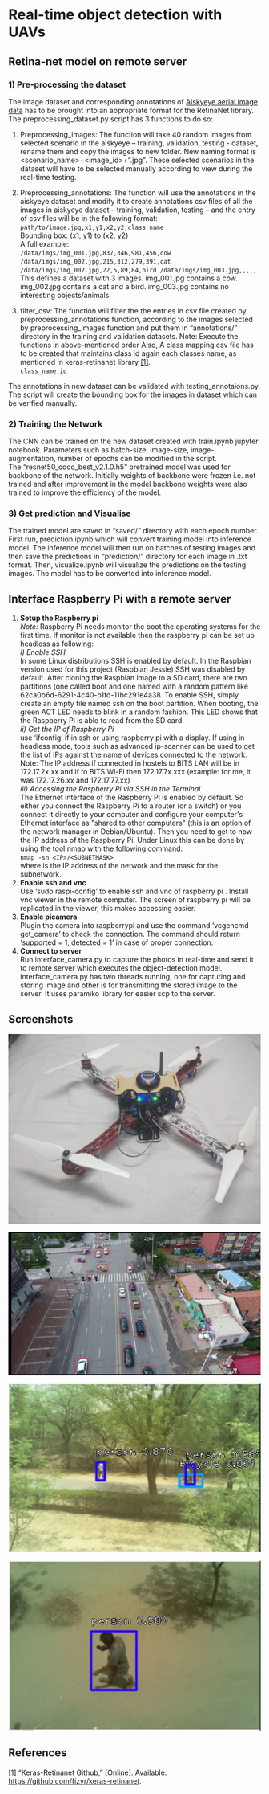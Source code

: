 # Real-time object detection with UAVs

## Retina-net model on remote server
### 1)	Pre-processing the dataset
The image dataset and corresponding annotations of [Aiskyeye aerial image data](http://aiskyeye.com/) has to be brought into an appropriate format for the RetinaNet library. The preprocessing_dataset.py script has 3 functions to do so:

1. Preprocessing_images: The function will take 40 random images from selected scenario in the aiskyeye – training, validation, testing - dataset, rename them and copy the images to new folder. New naming format is <scenario_name>+<image_id>+”.jpg”. These selected scenarios in the dataset will have to be selected manually according to view during the real-time testing.

1.	Preprocessing_annotations: The function will use the annotations in the aiskyeye dataset and modify it to create annotations csv files of all the images in aiskyeye dataset – training, validation, testing – and the entry of csv files will be in the following format:
`path/to/image.jpg,x1,y1,x2,y2,class_name`  
Bounding box: (x1, y1) to (x2, y2)  
A full example:  
`/data/imgs/img_001.jpg,837,346,981,456,cow
/data/imgs/img_002.jpg,215,312,279,391,cat
/data/imgs/img_002.jpg,22,5,89,84,bird
/data/imgs/img_003.jpg,,,,,`  
This defines a dataset with 3 images. img_001.jpg contains a cow. img_002.jpg contains a cat and a bird. img_003.jpg contains no interesting objects/animals.

1.	filter_csv: The function will filter the the entries in csv file created by preprocessing_annotations function, according to the images selected by preprocessing_images function and put them in “annotations/” directory in the training and validation datasets. 
Note: Execute the functions in above-mentioned order
Also, A class mapping csv file has to be created that maintains class id again each classes name, as mentioned in keras-retinanet library [[1]](https://github.com/fizyr/keras-retinanet).  
`class_name,id`

The annotations in new dataset can be validated with testing_annotaions.py. The script will create the bounding box for the images in dataset which can be verified manually.

### 2) Training the Network
The CNN can be trained on the new dataset created with train.ipynb jupyter notebook. Parameters such as batch-size, image-size, image-augmentation, number of epochs can be modified in the script.\
The “resnet50_coco_best_v2.1.0.h5” pretrained model was used for backbone of the network. Initially weights of backbone were frozen i.e. not trained and after improvement in the model backbone weights were also trained to improve the efficiency of the model.
### 3) Get prediction and Visualise
The trained model are saved in “saved/” directory with each epoch number.\
First run, prediction.ipynb which will convert training model into inference model. The inference model will then run on batches of testing images and then save the predictions in “prediction/” directory for each image in .txt format.
Then, visualize.ipynb will visualize the predictions on the testing images. The model has to be converted into inference model.

## Interface Raspberry Pi with a remote server


1.	**Setup the Raspberry pi** \
*Note:* Raspberry Pi needs monitor the boot the operating systems for the first time. If monitor is not available then the raspberry pi can be set up headless as following:\
*i)	Enable SSH* \
In some Linux distributions SSH is enabled by default. In the Raspbian version used for this project (Raspbian Jessie) SSH was disabled by default. After cloning the Raspbian image to a SD card, there are two partitions (one called boot and one named with a random pattern like 62ca0b6d-6291-4c40-b1fd-11bc291e4a38. To enable SSH, simply create an empty file named ssh on the boot partition. When booting, the green ACT LED needs to blink in a random fashion. This LED shows that the Raspberry Pi is able to read from the SD card.\
*ii)	Get the IP of Raspberry Pi* \
use ‘ifconfig’ if in ssh or using raspberry pi with a display. If using in headless mode, tools such as advanced ip-scanner can be used to get the list of IPs against the name of devices connected to the network. 
Note: The IP address if connected in hostels to BITS LAN will be in 172.17.2x.xx and if to BITS Wi-Fi then 172.17.7x.xxx (example: for me, it was 172.17.26.xx and 172.17.77.xx) \
*iii)	Accessing the Raspberry Pi via SSH in the Terminal* \
The Ethernet interface of the Raspberry Pi is enabled by default. So either you connect the Raspberry Pi to a router (or a switch) or you connect it directly to your computer and configure your computer's Ethernet interface as "shared to other computers" (this is an option of the network manager in Debian/Ubuntu). Then you need to get to now the IP address of the Raspberry Pi. Under Linux this can be done by using the tool nmap with the following command:\
`nmap -sn <IP>/<SUBNETMASK> `\
where <IP> is the IP address of the network and <SUBNETMASK> the mask for the subnetwork.
1. **Enable ssh and vnc** \
Use ‘sudo raspi-config’ to enable ssh and vnc of raspberry pi . Install vnc viewer in the remote computer. The screen of raspberry pi will be replicated in the viewer, this makes accessing easier.
1. **Enable picamera** \
Plugin the camera into raspberrypi and use the command ‘vcgencmd get_camera’ to check the connection. The command should return ‘supported = 1, detected = 1’ in case of proper connection.
1. **Connect to server** \
Run interface_camera.py to capture the photos in real-time and send it to remote server which executes the object-detection model.\
interface_camera.py has two threads running, one for capturing and storing image and other is for transmitting the stored image to the server. It uses paramiko library for easier scp to the server.


## Screenshots

![drone](./snapshots/drone.jpg "Drone with pixhawk")

![test_aiskyeye](./snapshots/test_img5.jpg "Test image in Aiskyeye Dataset")

![test_realtime1](./snapshots/realtime1.jpg "Aerial Image Object Detection 1")

![test_realtime2](./snapshots/realtime2.jpg "Aerial Image Object Detection 2")

## References

[1] 
“Keras-Retinanet Github,” [Online]. Available: https://github.com/fizyr/keras-retinanet.
